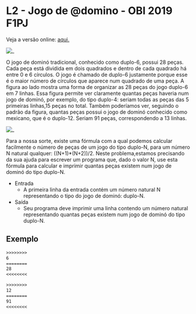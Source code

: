 # L2 - Jogo de @domino - OBI 2019 F1PJ

Veja a versão online: [aqui.](https://github.com/qxcodefup/arcade/blob/master/base/domino/Readme.md)

![_](https://raw.githubusercontent.com/qxcodefup/arcade/master/base/domino/cover.jpg)

O jogo de dominó tradicional, conhecido como duplo-6, possui 28 peças. Cada peça está dividida em dois quadrados e dentro de cada quadrado há entre 0 e 6 círculos. O jogo é chamado de duplo-6 justamente porque esse é o maior número de círculos que aparece num quadrado de uma peça. A figura ao lado mostra uma forma de organizar as 28 peças do jogo duplo-6 em 7 linhas. Essa figura permite ver claramente quantas peças haveria num jogo de dominó, por exemplo, do tipo duplo-4: seriam todas as peças das 5 primeiras linhas,15 peças no total. Também poderíamos ver, seguindo o padrão da figura, quantas peças possui o jogo de dominó conhecido como mexicano, que é o duplo-12. Seriam 91 peças, correspondendo a 13 linhas.

![_](https://raw.githubusercontent.com/qxcodefup/arcade/master/base/domino/image.png)

Para a nossa sorte, existe uma fórmula com a qual podemos calcular facilmente o número de peças de um jogo do tipo duplo-N, para um número N natural qualquer: ((N+1)*(N+2))/2. Neste problema,estamos precisando da sua ajuda para escrever um programa que, dado o valor N, use esta fórmula para calcular e imprimir quantas peças existem num jogo de dominó do tipo duplo-N.

- Entrada
  - A primeira linha da entrada contém um número natural N representando o tipo do jogo de dominó: duplo-N.
- Saída
  - Seu programa deve imprimir uma linha contendo um número natural representando quantas peças existem num jogo de dominó do tipo duplo-N.

## Exemplo

``` txt
>>>>>>>>
6
========
28
<<<<<<<<

>>>>>>>>
12
========
91
<<<<<<<<

```
